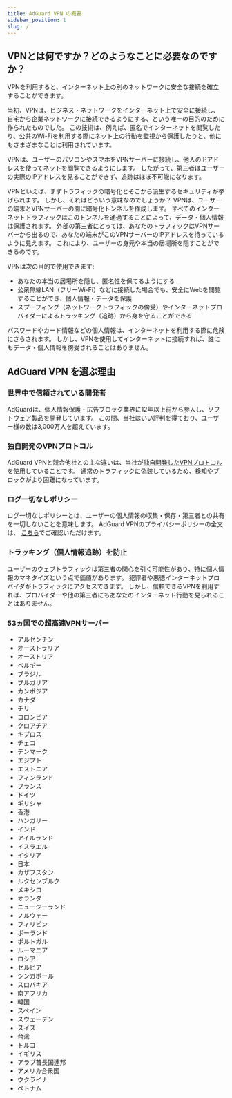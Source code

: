 ```yaml
---
title: AdGuard VPN の概要
sidebar_position: 1
slug: /
---
```


## VPNとは何ですか？どのようなことに必要なのですか？

VPNを利用すると、インターネット上の別のネットワークに安全な接続を確立することができます。

当初、VPNは、ビジネス・ネットワークをインターネット上で安全に接続し、自宅から企業ネットワークに接続できるようにする、という唯一の目的のために作られたものでした。 この技術は、例えば、匿名でインターネットを閲覧したり、公共のWi-Fiを利用する際にネット上の行動を監視から保護したりと、他にもさまざまなことに利用されています。

VPNは、ユーザーのパソコンやスマホをVPNサーバーに接続し、他人のIPアドレスを使ってネットを閲覧できるようにします。 したがって、第三者はユーザーの実際のIPアドレスを見ることができず、追跡はほぼ不可能になります。

VPNといえば、まずトラフィックの暗号化とそこから派生するセキュリティが挙げられます。 しかし、それはどういう意味なのでしょうか？ VPNは、ユーザーの端末とVPNサーバーの間に暗号化トンネルを作成します。 すべてのインターネットトラフィックはこのトンネルを通過することによって、データ・個人情報は保護されます。 外部の第三者にとっては、あなたのトラフィックはVPNサーバーから出るので、あなたの端末がこのVPNサーバーのIPアドレスを持っているように見えます。 これにより、ユーザーの身元や本当の居場所を隠すことができるのです。

VPNは次の目的で使用できます:

- あなたの本当の居場所を隠し、匿名性を保てるようにする
- 公衆無線LAN（フリーWi-Fi）などに接続した場合でも、安全にWebを閲覧することができ、個人情報・データを保護
- スプーフィング（ネットワークトラフィックの傍受）やインターネットプロバイダーによるトラッキング（追跡）から身を守ることができる

パスワードやカード情報などの個人情報は、インターネットを利用する際に危険にさらされます。 しかし、VPNを使用してインターネットに接続すれば、誰にもデータ・個人情報を傍受されることはありません。

## AdGuard VPN を選ぶ理由

### 世界中で信頼されている開発者

AdGuardは、個人情報保護・広告ブロック業界に12年以上前から参入し、ソフトウェア製品を開発しています。 この間、当社はいい評判を得ており、ユーザー様の数は3,000万人を超えています。

### 独自開発のVPNプロトコル

AdGuard VPNと競合他社との主な違いは、当社が[独自開発したVPNプロトコル](/general/adguard-vpn-protocol.mdx)を使用していることです。 通常のトラフィックに偽装しているため、検知やブロックがより困難になっています。

### ログ一切なしポリシー

ログ一切なしポリシーとは、ユーザーの個人情報の収集・保存・第三者との共有を一切しないことを意味します。 AdGuard VPNのプライバシーポリシーの全文は、 [こちら](https://adguard-vpn.com/ja/privacy.html)でご確認いただけます。

### トラッキング（個人情報追跡）を防止

ユーザーのウェブトラフィックは第三者の関心を引く可能性があり、特に個人情報のマネタイズという点で価値があります。 犯罪者や悪徳インターネットプロバイダがトラフィックにアクセスできます。 しかし、信頼できるVPNを利用すれば、プロバイダーや他の第三者にもあなたのインターネット行動を見られることはありません。

### 53ヵ国での超高速VPNサーバー

- アルゼンチン
- オーストラリア
- オーストリア
- ベルギー
- ブラジル
- ブルガリア
- カンボジア
- カナダ
- チリ
- コロンビア
- クロアチア
- キプロス
- チェコ
- デンマーク
- エジプト
- エストニア
- フィンランド
- フランス
- ドイツ
- ギリシャ
- 香港
- ハンガリー
- インド
- アイルランド
- イスラエル
- イタリア
- 日本
- カザフスタン
- ルクセンブルク
- メキシコ
- オランダ
- ニュージーランド
- ノルウェー
- フィリピン
- ポーランド
- ポルトガル
- ルーマニア
- ロシア
- セルビア
- シンガポール
- スロバキア
- 南アフリカ
- 韓国
- スペイン
- スウェーデン
- スイス
- 台湾
- トルコ
- イギリス
- アラブ首長国連邦
- アメリカ合衆国
- ウクライナ
- ベトナム
